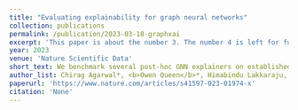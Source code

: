 ```yaml
---
title: "Evaluating explainability for graph neural networks"
collection: publications
permalink: /publication/2023-03-18-graphxai
excerpt: 'This paper is about the number 3. The number 4 is left for future work.'
year: 2023
venue: 'Nature Scientific Data'
short_text: We benchmark several post-hoc GNN explainers on established real-world and synthetic datasets. We introduce several new metrics and experimental setups to evaluate explainers in a diverse manner. In addition, we introduce a new synthetic graph dataset generator that supports robust evaluation of explainers for GNNs.
author_list: Chirag Agarwal*, <b>Owen Queen</b>*, Himabindu Lakkaraju, Marinka Zitnik 
paperurl: 'https://www.nature.com/articles/s41597-023-01974-x'
citation: 'None'
---
```

